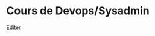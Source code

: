 # Cours de Devops/Sysadmin

[Éditer](https://github.com/nicolas415/nicolas415.github.io/tree/main/docs/)
